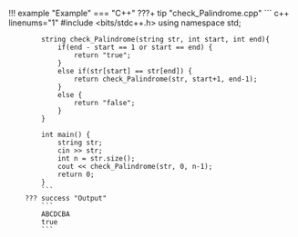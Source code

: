 !!! example "Example"
    === "C++"
        ???+ tip "check_Palindrome.cpp"
            ``` c++ linenums="1"
            #include <bits/stdc++.h>
            using namespace std;

            string check_Palindrome(string str, int start, int end){
                if(end - start == 1 or start == end) {
                    return "true";
                }
                else if(str[start] == str[end]) {
                    return check_Palindrome(str, start+1, end-1);
                }
                else {
                    return "false";
                }
            }

            int main() {
                string str;
                cin >> str;
                int n = str.size();
                cout << check_Palindrome(str, 0, n-1);
                return 0;
            }
            ```
        ??? success "Output"
            ```
            ABCDCBA
            true
            ```